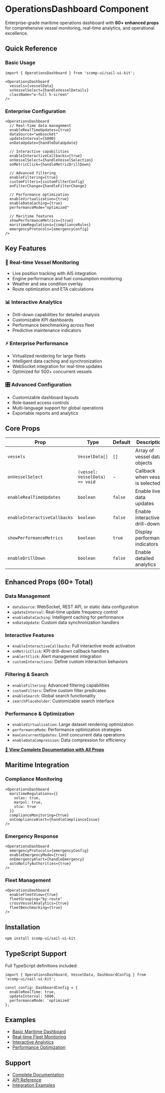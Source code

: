 # OperationsDashboard Component

Enterprise-grade maritime operations dashboard with **60+ enhanced props** for comprehensive vessel monitoring, real-time analytics, and operational excellence.

## Quick Reference

### Basic Usage
```tsx
import { OperationsDashboard } from 'scomp-ui/sail-ui-kit';

<OperationsDashboard
  vessels={vesselData}
  onVesselSelect={handleVesselDetails}
  className="w-full h-screen"
/>
```

### Enterprise Configuration
```tsx
<OperationsDashboard
  // Real-time data management
  enableRealTimeUpdates={true}
  dataSource="websocket"
  updateInterval={5000}
  onDataUpdate={handleDataUpdate}
  
  // Interactive capabilities
  enableInteractiveCallbacks={true}
  onVesselSelect={handleVesselSelection}
  onMetricClick={handleMetricDrillDown}
  
  // Advanced filtering
  enableFiltering={true}
  customFilters={customFilterConfig}
  onFilterChange={handleFilterChange}
  
  // Performance optimization
  enableVirtualization={true}
  enableDataCaching={true}
  performanceMode="optimized"
  
  // Maritime features
  showPerformanceMetrics={true}
  maritimeRegulations={complianceRules}
  emergencyProtocols={emergencyConfig}
/>
```

## Key Features

### 🚢 Real-time Vessel Monitoring
- Live position tracking with AIS integration
- Engine performance and fuel consumption monitoring
- Weather and sea condition overlay
- Route optimization and ETA calculations

### 📊 Interactive Analytics
- Drill-down capabilities for detailed analysis
- Customizable KPI dashboards
- Performance benchmarking across fleet
- Predictive maintenance indicators

### ⚡ Enterprise Performance
- Virtualized rendering for large fleets
- Intelligent data caching and synchronization
- WebSocket integration for real-time updates
- Optimized for 500+ concurrent vessels

### 🎛️ Advanced Configuration
- Customizable dashboard layouts
- Role-based access controls
- Multi-language support for global operations
- Exportable reports and analytics

## Core Props

| Prop | Type | Default | Description |
|------|------|---------|-------------|
| `vessels` | `VesselData[]` | `[]` | Array of vessel data objects |
| `onVesselSelect` | `(vessel: VesselData) => void` | - | Callback when vessel is selected |
| `enableRealTimeUpdates` | `boolean` | `false` | Enable live data updates |
| `enableInteractiveCallbacks` | `boolean` | `false` | Enable interactive drill-down |
| `showPerformanceMetrics` | `boolean` | `true` | Display performance indicators |
| `enableDrillDown` | `boolean` | `false` | Enable detailed analytics |

## Enhanced Props (60+ Total)

### Data Management
- `dataSource`: WebSocket, REST API, or static data configuration
- `updateInterval`: Real-time update frequency control
- `enableDataCaching`: Intelligent caching for performance
- `onDataUpdate`: Custom data synchronization handlers

### Interactive Features
- `enableInteractiveCallbacks`: Full interactive mode activation
- `onMetricClick`: KPI drill-down callback handlers
- `onAlertClick`: Alert management integration
- `customInteractions`: Define custom interaction behaviors

### Filtering & Search
- `enableFiltering`: Advanced filtering capabilities
- `customFilters`: Define custom filter predicates
- `enableSearch`: Global search functionality
- `searchPlaceholder`: Customizable search interface

### Performance & Optimization
- `enableVirtualization`: Large dataset rendering optimization
- `performanceMode`: Performance optimization strategies
- `maxConcurrentUpdates`: Limit concurrent data operations
- `enableDataCompression`: Data compression for efficiency

[📖 **View Complete Documentation with All Props**](../../../../guides/OperationsDashboard.md)

## Maritime Integration

### Compliance Monitoring
```tsx
<OperationsDashboard
  maritimeRegulations={{
    solas: true,
    marpol: true,
    stcw: true
  }}
  complianceMonitoring={true}
  onComplianceAlert={handleComplianceIssue}
/>
```

### Emergency Response
```tsx
<OperationsDashboard
  emergencyProtocols={emergencyConfig}
  enableEmergencyMode={true}
  onEmergencyAlert={handleEmergency}
  autoNotifyAuthorities={true}
/>
```

### Fleet Management
```tsx
<OperationsDashboard
  enableFleetView={true}
  fleetGrouping="by-route"
  crossVesselAnalytics={true}
  fleetBenchmarking={true}
/>
```

## Installation

```bash
npm install scomp-ui/sail-ui-kit
```

## TypeScript Support

Full TypeScript definitions included:

```tsx
import { OperationsDashboard, VesselData, DashboardConfig } from 'scomp-ui/sail-ui-kit';

const config: DashboardConfig = {
  enableRealTime: true,
  updateInterval: 5000,
  performanceMode: 'optimized'
};
```

## Examples

- [Basic Maritime Dashboard](../../../../guides/OperationsDashboard.md#basic-usage)
- [Real-time Fleet Monitoring](../../../../guides/OperationsDashboard.md#real-time-data-management)
- [Interactive Analytics](../../../../guides/OperationsDashboard.md#interactive-callbacks-and-drill-down)
- [Performance Optimization](../../../../guides/OperationsDashboard.md#performance-considerations)

## Support

- [Complete Documentation](../../../../guides/OperationsDashboard.md)
- [API Reference](../../../../guides/OperationsDashboard.md#enhanced-component-interface)
- [Integration Examples](../../../../guides/OperationsDashboard.md#enterprise-feature-examples)